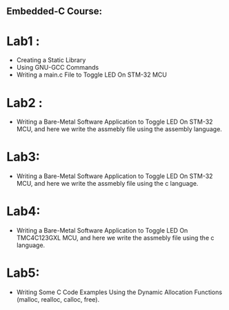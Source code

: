 ## Embedded-C Course:
# Lab1 : 
- Creating a Static Library
- Using GNU-GCC Commands
- Writing a main.c File to Toggle LED On STM-32 MCU

# Lab2 :
- Writing a Bare-Metal Software Application to Toggle LED On STM-32 MCU, and here we write the assmebly file using the assembly language.

# Lab3:
- Writing a Bare-Metal Software Application to Toggle LED On STM-32 MCU, and here we write the assmebly file using the c language.

# Lab4:
- Writing a Bare-Metal Software Application to Toggle LED On TMC4C123GXL MCU, and here we write the assmebly file using the c language.

# Lab5:
- Writing Some C Code Examples Using the Dynamic Allocation Functions (malloc, realloc, calloc, free).


